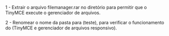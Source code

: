 1 - Extrair o arquivo filemanager.rar no diretório para permitir que o TinyMCE execute o gerenciador de arquivos.

2 - Renomear o nome da pasta para (teste), para verificar o funcionamento do (TinyMCE e gerenciador de arquivos responsivo).